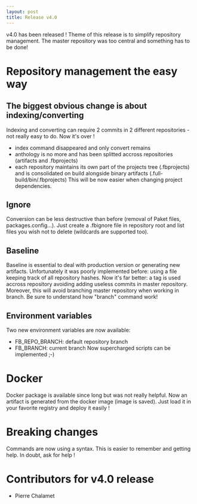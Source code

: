 ```yaml
---
layout: post
title: Release v4.0
---
```


v4.0 has been released ! Theme of this release is to simplify repository management.
The master repository was too central and something has to be done!

# Repository management the easy way

## The biggest obvious change is about indexing/converting
Indexing and converting can require 2 commits in 2 different repositories - not really easy to do. Now it's over !

  * index command disappeared and only convert remains
  * anthology is no more and has been splitted accross repositories (artifacts and .fbprojects)
  * each repository maintains its own part of the projects tree (.fbprojects) and is consolidated on build alongside binary artifacts (.full-build/bin/.fbprojects)
This will be now easier when changing project dependencies.

## Ignore
Conversion can be less destructive than before (removal of Paket files, packages.config...). Just create a .fbignore file in repository root and list files you wish not to delete (wildcards are supported too).

## Baseline
Baseline is essential to deal with production version or generating new artifacts. Unfortunately it was poorly implemented before: using a file keeping track of all repository hashes. Now it's far better: a tag is used accross repository avoiding adding useless commits in master repository. Moreover, this will avoid branching master repository when working in branch. Be sure to understand how "branch" command work!

## Environment variables
Two new environment variables are now available:

  * FB_REPO_BRANCH: default repository branch
  * FB_BRANCH: current branch
Now supercharged scripts can be implemented ;-)

# Docker
Docker package is available since long but was not really helpful. Now an artifact is generated from the docker image (image is saved). Just load it in your favorite registry and deploy it easily !

# Breaking changes
Commands are now using a <subject> <verb> syntax. This is easier to remember and getting help.
In doubt, ask for help !

# Contributors for v4.0 release

  * Pierre Chalamet
